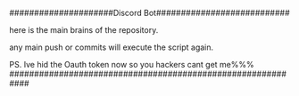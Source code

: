 #####################Discord Bot###########################

here is the main brains of the repository.

any main push or commits will execute the script again.

PS. Ive hid the Oauth token now so you hackers cant get me%%%
############################################################
